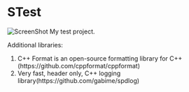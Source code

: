 # STest

![ScreenShot](https://raw.github.com/SMelanko/STest/master/res/sm.png) My test project.

Additional libraries:
<ol>
  <li>C++ Format is an open-source formatting library for C++(https://github.com/cppformat/cppformat)</li>
  <li>Very fast, header only, C++ logging library(https://github.com/gabime/spdlog)</li>
</ol>
